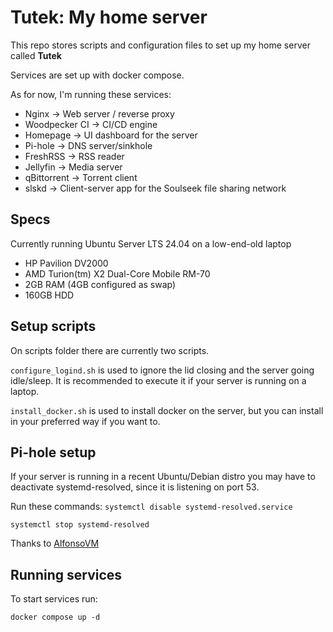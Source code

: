 # Tutek: My home server 
This repo stores scripts and configuration files to set up my home server called **Tutek**

Services are set up with docker compose.

As for now, I'm running these services:
- Nginx -> Web server / reverse proxy
- Woodpecker CI -> CI/CD engine
- Homepage -> UI dashboard for the server
- Pi-hole -> DNS server/sinkhole
- FreshRSS -> RSS reader
- Jellyfin -> Media server
- qBittorrent -> Torrent client
- slskd -> Client-server app for the Soulseek file sharing network

## Specs
Currently running Ubuntu Server LTS 24.04 on a low-end-old laptop
 
- HP Pavilion DV2000
- AMD Turion(tm) X2 Dual-Core Mobile RM-70
- 2GB RAM (4GB configured as swap)
- 160GB HDD

## Setup scripts
On scripts folder there are currently two scripts.

`configure_logind.sh` is used to ignore the lid closing and the server going idle/sleep. It is recommended to execute it if your server is running on a laptop.

`install_docker.sh` is used to install docker on the server, but you can install in your preferred way if you want to.

## Pi-hole setup
If your server is running in a recent Ubuntu/Debian distro you may have to deactivate systemd-resolved, since it is listening on port 53.

Run these commands:
`systemctl disable systemd-resolved.service`

`systemctl stop systemd-resolved`

Thanks to [AlfonsoVM](https://discourse.pi-hole.net/t/docker-unable-to-bind-to-port-53/45082/8)

## Running services
To start services run:

`docker compose up -d`
